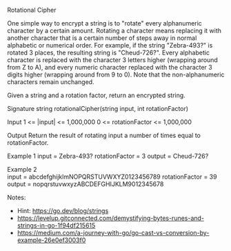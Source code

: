 
Rotational Cipher

One simple way to encrypt a string is to "rotate" every alphanumeric character by a certain amount. Rotating a character means replacing 
it with another character that is a certain number of steps away in normal alphabetic or numerical order.
For example, if the string "Zebra-493?" is rotated 3 places, the resulting string is "Cheud-726?". Every alphabetic character is replaced with 
the character 3 letters higher (wrapping around from Z to A), and every numeric character replaced with the character 3 digits higher (wrapping around
from 9 to 0). Note that the non-alphanumeric characters remain unchanged.

Given a string and a rotation factor, return an encrypted string.

Signature
    string rotationalCipher(string input, int rotationFactor)

Input
    1 <= |input| <= 1,000,000
    0 <= rotationFactor <= 1,000,000

Output
    Return the result of rotating input a number of times equal to rotationFactor.

Example 1
    input = Zebra-493?
    rotationFactor = 3
    output = Cheud-726?

Example 2   
    input = abcdefghijklmNOPQRSTUVWXYZ0123456789
    rotationFactor = 39
    output = nopqrstuvwxyzABCDEFGHIJKLM9012345678


Notes:

- Hint: https://go.dev/blog/strings
- https://levelup.gitconnected.com/demystifying-bytes-runes-and-strings-in-go-1f94df215615
- https://medium.com/a-journey-with-go/go-cast-vs-conversion-by-example-26e0ef3003f0